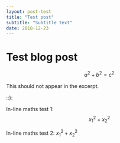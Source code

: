 ```yaml
---
layout: post-test
title: "Test post"
subtitle: "Subtitle text"
date: 2018-12-23
---
```


# Test blog post

  $$a^2 + b^2 = c^2$$ 

This should not appear in the excerpt.

::):

In-line maths test 1: $$x_1^2 + x_2^2$$

In-line maths test 2: $x_1^2 + x_2^2$
